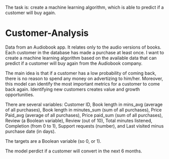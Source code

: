 The task is: create a machine learning algorithm, which is able to predict if a customer will buy again.

# Customer-Analysis
Data from an Audiobook app. It relates only to the audio versions of books. Each customer in the database has made a purchase at least once. I want to create a machine learning algorithm based on the available data that can predict if a customer will buy again from the Audiobook company.

The main idea is that if a customer has a low probability of coming back, there is no reason to spend any money on advertizing to him/her. Moreover, this model can identify the most important metrics for a customer to come back again. Identifying new customers creates value and growth opportunities.

There are several variables: Customer ID, Book length in mins_avg (average of all purchases), Book length in minutes_sum (sum of all purchases), Price Paid_avg (average of all purchases), Price paid_sum (sum of all purchases), Review (a Boolean variable), Review (out of 10), Total minutes listened, Completion (from 0 to 1), Support requests (number), and Last visited minus purchase date (in days).


The targets are a Boolean variable (so 0, or 1). 

The model perdict if a customer will convert in the next 6 months.
 

